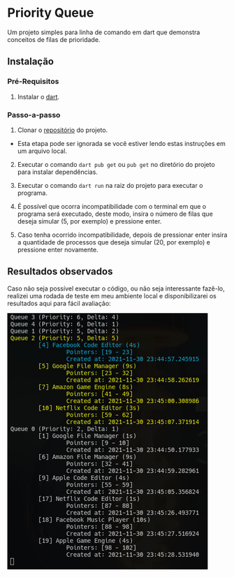# Priority Queue

Um projeto simples para linha de comando em dart que demonstra conceitos de filas de prioridade.

## Instalação

### Pré-Requisitos

1. Instalar o [dart](https://dart.dev/get-dart#install).

### Passo-a-passo

1. Clonar o [repositório](https://github.com/h80r/so-priority-queue) do projeto.
  - Esta etapa pode ser ignorada se você estiver lendo estas instruções em um arquivo local.

2. Executar o comando `dart pub get` ou `pub get` no diretório do projeto para instalar dependências.

3. Executar o comando `dart run` na raiz do projeto para executar o programa.

4. É possível que ocorra incompatibilidade com o terminal em que o programa será executado, deste modo, insira o número de filas que deseja simular (5, por exemplo) e pressione enter.

5. Caso tenha ocorrido incompatibilidade, depois de pressionar enter insira a quantidade de processos que deseja simular (20, por exemplo) e pressione enter novamente.

## Resultados observados

Caso não seja possível executar o código, ou não seja interessante fazê-lo, realizei uma rodada de teste em meu ambiente local e disponibilizarei os resultados aqui para fácil avaliação:

![resultados](./resultados.png)
